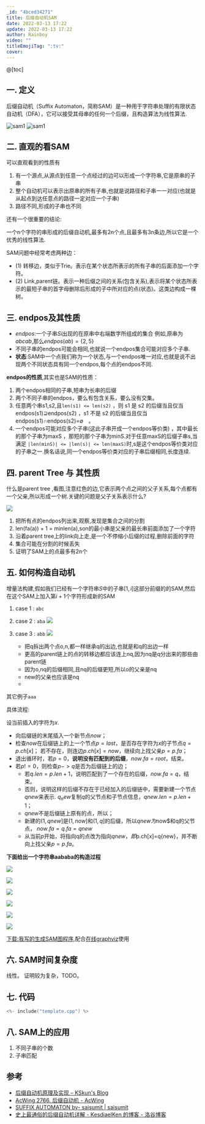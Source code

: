 ```yaml
---
_id: "4bced34271"
title: 后缀自动机SAM
date: 2022-03-13 17:22
update: 2022-03-13 17:22
author: Rainboy
video: ""
titleEmojiTag: ":tv:"
cover: 
---
```


@[toc]

## 一. 定义

后缀自动机（Suffix Automaton，简称SAM）是一种用于字符串处理的有限状态自动机（DFA），它可以接受其母串的任何一个后缀，且构造算法为线性算法.

![sam1](./images/base_sam.png)
![sam1](./images/sample.drawio.png)

## 二. 直观的看SAM

可以直观看到的性质有

1. 有一个源点,从源点到任意一个点经过的边可以形成一个字符串,它是原串的子串
2. 整个自动机可以表示出原串的所有子串,也就是说路径和子串一一对应(也就是从起点到达任意点的路径一定对应一个子串)
3. 路径不同,形成的子串也不同


还有一个很重要的结论:

一个n个字符的串形成的后缀自动机,最多有2n个点,且最多有3n条边,所以它是一个优秀的线性算法.

SAM问题中经常考虑两种边：

- (1) 转移边，类似于Trie。表示在某个状态所表示的所有子串的后面添加一个字符。
- (2) Link,parent链。表示一种后缀之间的关系(包含关系),表示将某个状态所表示的最短子串的首字母删除后形成的子中所对应的点(状态)。这类边构成一棵树。

## 三. endpos及其性质

- $endpos$:一个子串$S{i}$出现的在原串中右端数字所组成的集合
  例如,原串为$abcab$,那么$endpos(ab) = \{2,5\}$
- 不同子串的endpos可能会相同,也就说一个endpos集合可能对应多个子串.
- **状态**:SAM中一个点我们称为一个状态,与一个endpos唯一对应,也就是说不出现两个不同状态具有同一个endpos,每个点的endpos不同.


**endpos的性质**,其实也是SAM的性质：

1. 两个endpos相同的子串,短串为长串的后缀
2. 两个不同子串的endpos，要么有包含关系，要么没有交集。
3. 任意两个串s1,s2,且`len(s1) <= len(s2)` ，则 s1 是 s2 的后缀当且仅当 endpos(s1)⊇endpos(s2) ，s1 不是 s2 的后缀当且仅当 endpos(s1)∩endpos(s2)=∅　。
4. 一个endpos可能对应多个子串(这此子串开成一个endpos等价类) ，其中最长的那个子串为maxS ，那短的那个子串为minS.对于任意maxS的后缀子串s,当满足 `|len(minS)| <= |len(s)| <= len(maxS)`时,s是这个endpos等价类对应的子串之一.换名话说,同一个endpos等价类对应的子串后缀相同,长度连续.


## 四. parent Tree 与 其性质

什么是parent tree ,看图,注意红色的边,它表示两个点之间的父子关系,每个点都有一个父亲,所以形成一个树.关键的问题是父子关系表示什么?


![](./images/parentTree.png)


1. 把所有点的endpos列出来,观察,发现是集合之间的分割
2. len(fa(a)) + 1 = minlen(a),son的最小串是父亲的最长串前面添加了一个字符
4. 沿着parent tree上的link向上走,是一个不停缩小后缀的过程,删除前面的字符
5. 集合可能在分割的时候丢失
6. 证明了SAM上的点最多有2n个


## 五. 如何构造自动机

增量法构建,假如我们已经有一个字符串$S$中的子串$[1,i]$这部分前缀的的SAM,然后在这个SAM上加入第$i+1$个字符形成新的SAM



1. case 1 : `abc`
2. case 2 : `aba`
    ![](./images/case2.png)
3. case 3 : `abb`
    ![](./images/case3.png)

    - 把q拆出两个点o,n,都一样继承q的出边,也就是和q的出边一样
    - 更高的parent链上的点的转移边都应该连上nq,因为nq是q分出来的那些由parent链
    - 因为o,nq的后缀相同,且nq的后缀更短,所以o的父亲是nq
    - new的父亲也应该是nq
    - 

其它例子`aaa`


具体流程:

设当前插入的字符为$x$.

- 向后缀链的末尾插入一个新节点$now$；
- 检查$now$在后缀链上的上一个节点$p=last$，是否存在字符为$x$的子节点$q=p.ch[x]$；
若不存在，则连边$p.ch[x]=now$，继续向上找父亲$p=p.fa$；
- 退出循环时，若$p=0$，**说明没有匹配到的后缀**，$now.fa=root$，结束。
- 若$p!=0$，则检查$p−>q$是否为后缀链上的边；
  - 若$q.len=p.len+1$，说明匹配到了一个存在的后缀，$now.fa=q$，结束。
  - 否则，说明这样的后缀不存在于已经加入的后缀链中，需要新建一个节点$q{new}$来表示.
    $q_new$复制$q$的父节点和子节点信息，$q{new}.len=p.len+1$；
  - $q{new}$不是后缀链上原有的点，所以；
  - 新建的$(1,qnew]$是$(1,now]$和$(1,q]$的后缀，所以$q{new}为$now$和q的父节点，
    $now.fa=q.fa=q{new}$
  - 从当前$p$开始，将指向q的点改为指向$q{new}，即$p.ch[x]=q{new}，并不断向上找父亲$p=p.fa$。

**下面给出一个字符串aababa的构造过程**

![](./1.png)

![](./2.png)

![](./3.png)

![](./4.png)

![](./5.png)

![](./6.png)

[下载:我写的生成SAM图程序](./sam.cpp),配合[在线graphviz](https://edotor.net/)使用

## 六. SAM时间复杂度

线性。
证明较为复杂，TODO。


## 七. 代码

```c++
<%- include("template.cpp") %>
```

## 八. SAM上的应用

1. 不同子串的个数
2. 子串匹配

## 参考

- [后缀自动机原理及实现 – KSkun's Blog](https://ksmeow.moe/suffix_automaton/#toc)
- [AcWing 2766. 后缀自动机 - AcWing](https://www.acwing.com/activity/content/code/content/585844/)
- [SUFFIX AUTOMATON by- saisumit | saisumit](https://saisumit.wordpress.com/2016/01/26/suffix-automaton/)
- [史上最通俗的后缀自动机详解 - KesdiaelKen 的博客 - 洛谷博客](https://www.luogu.com.cn/blog/Kesdiael3/hou-zhui-zi-dong-ji-yang-xie)
